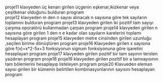 proje11 klavyeden üç kenarı girilen üçgenin eşkenar,ikizkenar veya çeşitkenar olduğunu bulduran program           
proje12 klavyeden m den  n sayısı alınacak n sayısına göre tek sayıların toplamını bulduran program
proje13 klavyeden girilen iki pozitif tam sayıyı çarpma oporatörü kullanmadan çarpan program
proje14 klavyeden girilen n sayısına göre girilen 1 den n e kadar olan sayıların karelerini toplamı hesaplayan program
proje15 klavyeden metre cinsinden girilen uzunluğu ,seçilen birime dönüştüren program
proje16 Klavyeden girilen x sayısına göre f(x)=x*2-5x+3  fonksiyonun signum fonksiyonuna göre işaretini hesaplayan program
proje17 klavyeden girilen pozitif bir tam sayının tersten yazdıran program
proje18
proje19 klavyeden girilen pozitif bir a tamsayısının tam bölenlerini hesaplayıp listeleyen program
proje20 Klavueden  eleman sayısı girilen bir kümenin belirtilen kombinasyonlarının sayısını hesaplayan program
